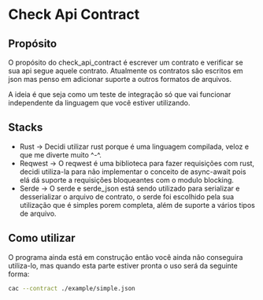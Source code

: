 # Check Api Contract

## Propósito

O propósito do check_api_contract é escrever um contrato e verificar se sua api segue aquele contrato. Atualmente os contratos são escritos em json mas penso em adicionar suporte a outros formatos de arquivos.

A ideia é que seja como um teste de integração só que vai funcionar independente da linguagem que você estiver utilizando.

## Stacks

- Rust -> Decidi utilizar rust porque é uma linguagem compilada, veloz e que me diverte muito ^-^.
- Reqwest -> O reqwest é uma biblioteca para fazer requisições com rust, decidi utiliza-la para não implementar o conceito de async-await pois elá dá suporte a requisições bloqueantes com o modulo blocking.
- Serde -> O serde e serde_json está sendo utilizado para serializar e desserializar o arquivo de contrato, o serde foi escolhido pela sua utilização que é simples porem completa, além de suporte a vários tipos de arquivo.

## Como utilizar

O programa ainda está em construção então você ainda não conseguira utiliza-lo, mas quando esta parte estiver pronta o uso será da seguinte forma:

```bash
cac --contract ./example/simple.json
```
